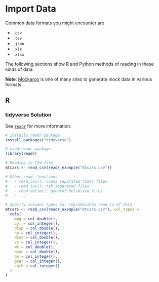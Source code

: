 # Import Data

Common data formats you might encounter are

- `.csv`
- `.tsv`
- `.json`
- `.xls`
- `.xlsx`

The following sections show R and Python methods of reading in these kinds of
data.

**Note**: [Mockaroo](https://mockaroo.com/) is one of many sites to generate
mock data in various formats.

## R

### tidyverse Solution

See [`readr`](http://readr.tidyverse.org/) for more information.

```r
# Installs readr package
install.packages("tidyverse")

# Load readr package
library(readr)

# Reading in CSV file
mtcars <- read_csv(readr_example("mtcars.csv"))

# Other read_ functions
#   - read_csv(): comma separated (CSV) files
#   - read_tsv(): tab separated files
#   - read_delim(): general delimited files
#   - ...

# Specify columns types for reproducible read in of data
mtcars <- read_csv(readr_example("mtcars.csv"), col_types =
  cols(
    mpg = col_double(),
    cyl = col_integer(),
    disp = col_double(),
    hp = col_integer(),
    drat = col_double(),
    vs = col_integer(),
    wt = col_double(),
    qsec = col_double(),
    am = col_integer(),
    gear = col_integer(),
    carb = col_integer()
  )
)
```
